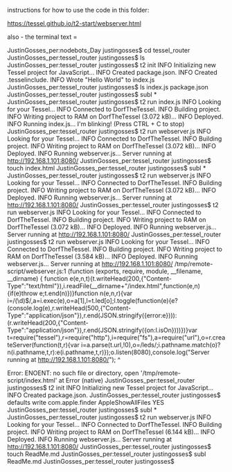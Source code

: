 instructions for how to use the code in this folder:

https://tessel.github.io/t2-start/webserver.html

also - the terminal text = 

JustinGosses_per:nodebots_Day justingosses$ cd tessel_router
JustinGosses_per:tessel_router justingosses$ ls
JustinGosses_per:tessel_router justingosses$ t2 init
INFO Initializing new Tessel project for JavaScript...
INFO Created package.json.
INFO Created .tesselinclude.
INFO Wrote "Hello World" to index.js
JustinGosses_per:tessel_router justingosses$ ls
index.js	package.json
JustinGosses_per:tessel_router justingosses$ subl *
JustinGosses_per:tessel_router justingosses$ t2 run index.js
INFO Looking for your Tessel...
INFO Connected to DorfTheTessel.
INFO Building project.
INFO Writing project to RAM on DorfTheTessel (3.072 kB)...
INFO Deployed.
INFO Running index.js...
I'm blinking! (Press CTRL + C to stop)
  JustinGosses_per:tessel_router justingosses$ t2 run webserver.js
INFO Looking for your Tessel...
INFO Connected to DorfTheTessel.
INFO Building project.
INFO Writing project to RAM on DorfTheTessel (3.072 kB)...
INFO Deployed.
INFO Running webserver.js...
Server running at http://192.168.1.101:8080/
  JustinGosses_per:tessel_router justingosses$ touch index.html
JustinGosses_per:tessel_router justingosses$ subl *
JustinGosses_per:tessel_router justingosses$ t2 run webserver.js
INFO Looking for your Tessel...
INFO Connected to DorfTheTessel.
INFO Building project.
INFO Writing project to RAM on DorfTheTessel (3.072 kB)...
INFO Deployed.
INFO Running webserver.js...
Server running at http://192.168.1.101:8080/
  JustinGosses_per:tessel_router justingosses$ t2 run webserver.js
INFO Looking for your Tessel...
INFO Connected to DorfTheTessel.
INFO Building project.
INFO Writing project to RAM on DorfTheTessel (3.072 kB)...
INFO Deployed.
INFO Running webserver.js...
Server running at http://192.168.1.101:8080/
  JustinGosses_per:tessel_router justingosses$ t2 run webserver.js
INFO Looking for your Tessel...
INFO Connected to DorfTheTessel.
INFO Building project.
INFO Writing project to RAM on DorfTheTessel (3.584 kB)...
INFO Deployed.
INFO Running webserver.js...
Server running at http://192.168.1.101:8080/
/tmp/remote-script/webserver.js:1
(function (exports, require, module, __filename, __dirname) { function e(e,n,t){t.writeHead(200,{"Content-Type":"text/html"}),i.readFile(__dirname+"/index.html",function(e,n){if(e)throw e;t.end(n)})}function n(e,n,r){var i=/(\d)$/,a=i.exec(e),o=a[1],l=t.led[o];l.toggle(function(e){e?(console.log(e),r.writeHead(500,{"Content-Type":"application/json"}),r.end(JSON.stringify({error:e}))):(r.writeHead(200,{"Content-Type":"application/json"}),r.end(JSON.stringify({on:l.isOn})))})}var t=require("tessel"),r=require("http"),i=require("fs"),a=require("url"),o=r.createServer(function(t,r){var i=a.parse(t.url,!0),o=/leds/;i.pathname.match(o)?n(i.pathname,t,r):e(i.pathname,t,r)});o.listen(8080),console.log("Server running at http://192.168.1.101:8080/");
                                                                                                                                                                                    ^

Error: ENOENT: no such file or directory, open '/tmp/remote-script/index.html'
    at Error (native)
JustinGosses_per:tessel_router justingosses$ t2 init
INFO Initializing new Tessel project for JavaScript...
INFO Created package.json.
JustinGosses_per:tessel_router justingosses$ defaults write com.apple.finder AppleShowAllFiles YES
JustinGosses_per:tessel_router justingosses$ subl *
JustinGosses_per:tessel_router justingosses$ t2 run webserver.js
INFO Looking for your Tessel...
INFO Connected to DorfTheTessel.
INFO Building project.
INFO Writing project to RAM on DorfTheTessel (6.144 kB)...
INFO Deployed.
INFO Running webserver.js...
Server running at http://192.168.1.101:8080/
  JustinGosses_per:tessel_router justingosses$ touch ReadMe.md
JustinGosses_per:tessel_router justingosses$ subl ReadMe.md
JustinGosses_per:tessel_router justingosses$ 